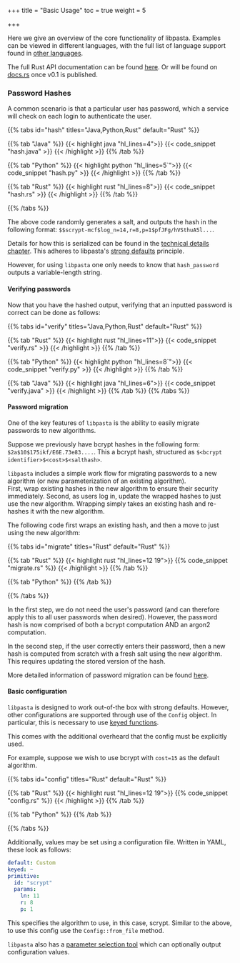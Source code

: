 +++
title = "Basic Usage"
toc = true
weight = 5

+++

Here we give an overview of the core functionality of libpasta. Examples can
be viewed in different languages, with the full list of language support
found in [other languages](../../other-languages/).

The full Rust API documentation can be found [here](../../doc/libpasta).
Or will be found on [docs.rs](https://docs.rs/) once v0.1 is published.

### Password Hashes

A common scenario is that a particular user has password, which a service will check on each login to authenticate the user.

<div>
{{% tabs id="hash" titles="Java,Python,Rust" default="Rust" %}}

{{% tab "Java" %}}
{{< highlight java "hl_lines=4">}}
{{< code_snippet "hash.java" >}}
{{< /highlight >}}
{{% /tab %}}

{{% tab "Python" %}}
{{< highlight python "hl_lines=5`">}}
{{< code_snippet "hash.py" >}}
{{< /highlight >}}
{{% /tab %}}

{{% tab "Rust" %}}
{{< highlight rust "hl_lines=8">}}
{{< code_snippet "hash.rs" >}}
{{< /highlight >}}
{{% /tab %}}

{{% /tabs %}}
</div>

The above code randomly generates a salt, and outputs the hash in the following format:
`$$scrypt-mcf$log_n=14,r=8,p=1$pfJFg/hVSthuA5l...`.

Details for how this is serialized can be found in the [technical details chapter](../../technical-details/phc-string-format/). This adheres to libpasta's [strong defaults](../what-is-libpasta#secure-by-default) principle.

However, for using `libpasta` one only needs to know that `hash_password`
outputs a variable-length string.

#### Verifying passwords

Now that you have the hashed output, verifying that an inputted password is correct can be done as follows:

<div>
{{% tabs id="verify" titles="Java,Python,Rust" default="Rust" %}}

{{% tab "Rust" %}}
{{< highlight rust "hl_lines=11">}}
{{< code_snippet "verify.rs" >}}
{{< /highlight >}}
{{% /tab %}}

{{% tab "Python" %}}
{{< highlight python "hl_lines=8`">}}
{{< code_snippet "verify.py" >}}
{{< /highlight >}}
{{% /tab %}}


{{% tab "Java" %}}
{{< highlight java "hl_lines=6">}}
{{< code_snippet "verify.java" >}}
{{< /highlight >}}
{{% /tab %}}
{{% /tabs %}}
</div>


#### Password migration

One of the key features of `libpasta` is the ability to easily migrate passwords
to new algorithms.

Suppose we previously have bcrypt hashes in the following form:
`$2a$10$175ikf/E6E.73e83....`.
This a bcrypt hash, structured as `$<bcrypt identifier>$<cost>$<salthash>`.

`libpasta` includes a simple work flow for migrating passwords to a new
algorithm (or new parameterization of an existing algorithm).  
First, wrap existing hashes in the new algorithm to ensure their 
security immediately. Second, as users log in, update the wrapped hashes to just
use the new algorithm. Wrapping simply takes an existing hash and re-hashes it 
with the new algorithm. 

The following code first wraps an existing hash, and then a move to just using
the new algorithm:

<div>
{{% tabs id="migrate" titles="Rust" default="Rust" %}}

{{% tab "Rust" %}}
{{< highlight rust "hl_lines=12 19">}}
{{% code_snippet "migrate.rs" %}}
{{< /highlight >}}
{{% /tab %}}

{{% tab "Python" %}}
{{% /tab %}}

{{% /tabs %}}
</div>



In the first step, we do not need the user's password (and can therefore
apply this to all user passwords when desired). However, the password hash is now
comprised of both a bcrypt computation AND an argon2 computation.

In the second step, if the user correctly enters their password, then a new hash
is computed from scratch with a fresh salt using the new algorithm. This
requires updating the stored version of the hash.

More detailed information of password migration can be found
[here](../../advanced/migration).

#### Basic configuration

`libpasta` is designed to work out-of-the box with strong defaults. However,
other configurations are supported through use of the `Config` object.
In particular, this is necessary to use [keyed functions](../../advanced/keyed).

This comes with the additional overheard that the config must be explicitly
used.

For example, suppose we wish to use bcrypt with `cost=15` as the default
algorithm.

<div>
{{% tabs id="config" titles="Rust" default="Rust" %}}

{{% tab "Rust" %}}
{{< highlight rust "hl_lines=12 19">}}
{{% code_snippet "config.rs" %}}
{{< /highlight >}}
{{% /tab %}}

{{% tab "Python" %}}
{{% /tab %}}

{{% /tabs %}}
</div>

Additionally, values may be set using a configuration file. Written in YAML,
these look as follows:

```yaml
default: Custom
keyed: ~
primitive: 
  id: "scrypt"
  params: 
    ln: 11
    r: 8
    p: 1

```

This specifies the algorithm to use, in this case, scrypt. Similar to the above,
to use this config use the `Config::from_file` method.

`libpasta` also has a [parameter selection tool](../../advanced/tuning) which
can optionally output configuration values. 
